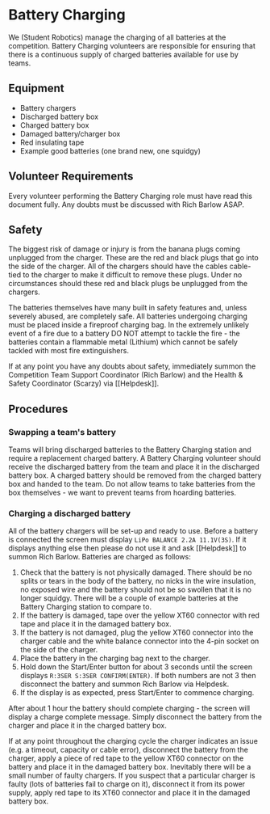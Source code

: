 # Battery Charging

We (Student Robotics) manage the charging of all batteries at the competition. Battery Charging volunteers are responsible for ensuring that there is a continuous supply of charged batteries available for use by teams.

## Equipment

 * Battery chargers
 * Discharged battery box
 * Charged battery box
 * Damaged battery/charger box
 * Red insulating tape
 * Example good batteries (one brand new, one squidgy)

## Volunteer Requirements

Every volunteer performing the Battery Charging role must have read this document fully. Any doubts must be discussed with Rich Barlow ASAP.

## Safety

The biggest risk of damage or injury is from the banana plugs coming unplugged from the charger. These are the red and black plugs that go into the side of the charger. All of the chargers should have the cables cable-tied to the charger to make it difficult to remove these plugs. Under no circumstances should these red and black plugs be unplugged from the chargers.

The batteries themselves have many built in safety features and, unless severely abused, are completely safe. All batteries undergoing charging must be placed inside a fireproof charging bag. In the extremely unlikely event of a fire due to a battery DO NOT attempt to tackle the fire - the batteries contain a flammable metal (Lithium) which cannot be safely tackled with most fire extinguishers.

If at any point you have any doubts about safety, immediately summon the Competition Team Support Coordinator (Rich Barlow) and the Health & Safety Coordinator (Scarzy) via [[Helpdesk]].

## Procedures

### Swapping a team's battery

Teams will bring discharged batteries to the Battery Charging station and require a replacement charged battery. A Battery Charging volunteer should receive the discharged battery from the team and place it in the discharged battery box. A charged battery should be removed from the charged battery box and handed to the team. Do not allow teams to take batteries from the box themselves - we want to prevent teams from hoarding batteries.

### Charging a discharged battery

All of the battery chargers will be set-up and ready to use. Before a battery is connected the screen must display `LiPo BALANCE 2.2A 11.1V(3S)`. If it displays anything else then please do not use it and ask [[Helpdesk]] to summon Rich Barlow. Batteries are charged as follows:

 1. Check that the battery is not physically damaged. There should be no splits or tears in the body of the battery, no nicks in the wire insulation, no exposed wire and the battery should not be so swollen that it is no longer squidgy. There will be a couple of example batteries at the Battery Charging station to compare to.
 1. If the battery is damaged, tape over the yellow XT60 connector with red tape and place it in the damaged battery box.
 1. If the battery is not damaged, plug the yellow XT60 connector into the charger cable and the white balance connector into the 4-pin socket on the side of the charger.
 1. Place the battery in the charging bag next to the charger.
 1. Hold down the Start/Enter button for about 3 seconds until the screen displays `R:3SER S:3SER CONFIRM(ENTER)`. If both numbers are not 3 then disconnect the battery and summon Rich Barlow via Helpdesk.
 1. If the display is as expected, press Start/Enter to commence charging.

After about 1 hour the battery should complete charging - the screen will display a charge complete message. Simply disconnect the battery from the charger and place it in the charged battery box.

If at any point throughout the charging cycle the charger indicates an issue (e.g. a timeout, capacity or cable error), disconnect the battery from the charger, apply a piece of red tape to the yellow XT60 connector on the battery and place it in the damaged battery box. Inevitably there will be a small number of faulty chargers. If you suspect that a particular charger is faulty (lots of batteries fail to charge on it), disconnect it from its power supply, apply red tape to its XT60 connector and place it in the damaged battery box.
